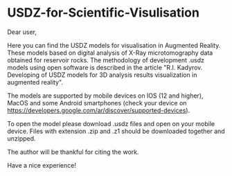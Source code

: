 # USDZ-for-Scientific-Visulisation
Dear user,

Here you can find the USDZ models for visualisation in Augmented Reality. These models based on digital analysis of X-Ray microtomography data obtained for reservoir rocks. The methodology of development .usdz models using open software is described in the article "R.I. Kadyrov. Developing of USDZ models for 3D analysis results visualization in augmented reality".

The models are supported by mobile devices on IOS (12 and higher), MacOS and some Android smartphones (check your device on  https://developers.google.com/ar/discover/supported-devices).

To open the model please download .usdz files and open on your mobile device. Files with extension .zip and .z1 should be downloaded together and unzipped.

The author will be thankful for citing the work.

Have a nice experience!
